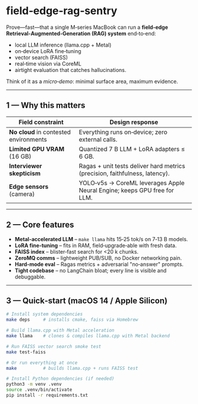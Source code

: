 # field‑edge‑rag‑sentry

Prove—fast—that a single M‑series MacBook can run a **field‑edge Retrieval‑Augmented‑Generation (RAG) system** end‑to‑end:

- local LLM inference (llama.cpp + Metal)
- on‑device LoRA fine‑tuning
- vector search (FAISS)
- real‑time vision via CoreML
- airtight evaluation that catches hallucinations.

Think of it as a _micro‑demo_: minimal surface area, maximum evidence.

---

## 1 — Why this matters

| Field constraint                       | Design response                                                             |
| -------------------------------------- | --------------------------------------------------------------------------- |
| **No cloud** in contested environments | Everything runs on‑device; zero external calls.                             |
| **Limited GPU VRAM** (16 GB)           | Quantized 7 B LLM + LoRA adapters ≤ 6 GB.                                   |
| **Interviewer skepticism**             | Ragas + unit tests deliver hard metrics (precision, faithfulness, latency). |
| **Edge sensors** (camera)              | YOLO‑v5s → CoreML leverages Apple Neural Engine; keeps GPU free for LLM.    |

---

## 2 — Core features

- **Metal‑accelerated LLM** – `make llama` hits 15‑25 tok/s on 7‑13 B models.
- **LoRA fine‑tuning** – fits in RAM, field‑upgrade‑able with fresh data.
- **FAISS index** – blister‑fast search for <20 k chunks.
- **ZeroMQ comms** – lightweight PUB/SUB, no Docker networking pain.
- **Hard‑mode eval** – Ragas metrics + adversarial "no‑answer" prompts.
- **Tight codebase** – no LangChain bloat; every line is visible and debuggable.

---

## 3 — Quick‑start (macOS 14 / Apple Silicon)

```bash
# Install system dependencies
make deps     # installs cmake, faiss via Homebrew

# Build llama.cpp with Metal acceleration
make llama    # clones & compiles llama.cpp with Metal backend

# Run FAISS vector search smoke test
make test-faiss

# Or run everything at once
make          # builds llama.cpp + runs FAISS test

# Install Python dependencies (if needed)
python3 -m venv .venv
source .venv/bin/activate
pip install -r requirements.txt
```
